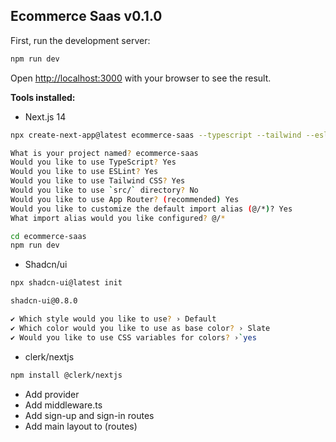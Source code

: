 ## Ecommerce Saas v0.1.0

First, run the development server:

```bash
npm run dev
```

Open [http://localhost:3000](http://localhost:3000) with your browser to see the result.


**Tools installed:**

* Next.js 14

```bash
npx create-next-app@latest ecommerce-saas --typescript --tailwind --eslint
```

```bash
What is your project named? ecommerce-saas
Would you like to use TypeScript? Yes
Would you like to use ESLint? Yes
Would you like to use Tailwind CSS? Yes
Would you like to use `src/` directory? No
Would you like to use App Router? (recommended) Yes
Would you like to customize the default import alias (@/*)? Yes
What import alias would you like configured? @/*

cd ecommerce-saas
npm run dev
```

* Shadcn/ui

```bash
npx shadcn-ui@latest init
```

```bash
shadcn-ui@0.8.0

✔ Which style would you like to use? › Default
✔ Which color would you like to use as base color? › Slate
✔ Would you like to use CSS variables for colors? ›`yes
```

* clerk/nextjs

```bash
npm install @clerk/nextjs
```

* Add provider
* Add middleware.ts
* Add sign-up and sign-in routes
* Add main layout to (routes)